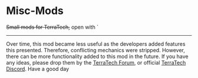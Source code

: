 # Misc-Mods
~~Small mods for TerraTech,~~ open with `

----
Over time, this mod became less useful as the developers added features this presented. Therefore, conflicting mechanics were stripped. However, there can be more functionality added to this mod in the future. If you have any ideas, please drop them by the [TerraTech Forum](https://forum.terratechgame.com/index.php), or official [TerraTech Discord](https://discord.gg/terratechgame). Have a good day